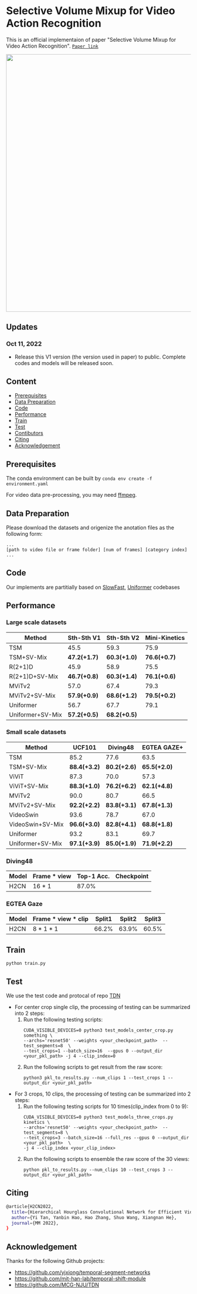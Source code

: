 # Selective Volume Mixup for Video Action Recognition
This is an official implementaion of paper "Selective Volume Mixup for Video Action Recognition". [`Paper link`](https://arxiv.org/pdf/2309.09534)
<div align="center">
  <img src="model.png" width="700px"/>
</div>


## Updates
### Oct 11, 2022
* Release this V1 version (the version used in paper) to public. Complete codes and models will be released soon.

## Content

- [Prerequisites](#prerequisites)
- [Data Preparation](#data-preparation)
- [Code](#code)
- [Performance](#performance)
- [Train](#Train)
- [Test](#Test)
- [Contibutors](#Contributors)
- [Citing](#Citing)
- [Acknowledgement](#Acknowledgement)

## Prerequisites

The conda environment can be built by ```conda env create -f environment.yaml```

For video data pre-processing, you may need [ffmpeg](https://www.ffmpeg.org/).

## Data Preparation

 Please download the datasets and origenize the anotation files as the following form:
 ```
...
[path to video file or frame folder] [num of frames] [category index]
...
```


## Code


Our implements are partitially based on [SlowFast](https://github.com/facebookresearch/SlowFast/), [Uniformer](https://github.com/Sense-X/UniFormer) codebases


## Performance



### Large scale datasets

| Method           | Sth-Sth V1     | Sth-Sth V2     | Mini-Kinetics  |
|------------------|----------------|----------------|----------------|
| TSM              | 45.5           | 59.3           | 75.9           |
| TSM+SV-Mix       | **47.2(+1.7)** | **60.3(+1.0)** | **76.6(+0.7)** |
| R(2+1)D          | 45.9           | 58.9           | 75.5           |
| R(2+1)D+SV-Mix   | **46.7(+0.8)** | **60.3(+1.4)** | **76.1(+0.6)** |
| MViTv2           | 57.0           | 67.4           | 79.3           |
| MViTv2+SV-Mix    | **57.9(+0.9)** | **68.6(+1.2)** | **79.5(+0.2)** |
| Uniformer        | 56.7           | 67.7           | 79.1           |
| Uniformer+SV-Mix | **57.2(+0.5)** | **68.2(+0.5)** |                |



### Small scale datasets

| Method           | UCF101         | Diving48       | EGTEA GAZE+    |
|------------------|----------------|----------------|----------------|
| TSM              | 85.2           | 77.6           | 63.5           |
| TSM+SV-Mix       | **88.4(+3.2)** | **80.2(+2.6)** | **65.5(+2.0)** |
| ViViT            | 87.3           | 70.0           | 57.3           |
| ViViT+SV-Mix     | **88.3(+1.0)** | **76.2(+6.2)** | **62.1(+4.8)** |
| MViTv2           | 90.0           | 80.7           | 66.5           |
| MViTv2+SV-Mix    | **92.2(+2.2)** | **83.8(+3.1)** | **67.8(+1.3)** |
| VideoSwin        | 93.6           | 78.7           | 67.0           |
| VideoSwin+SV-Mix | **96.6(+3.0)** | **82.8(+4.1)** | **68.8(+1.8)** |
| Uniformer        | 93.2           | 83.1           | 69.7           |
| Uniformer+SV-Mix | **97.1(+3.9)** | **85.0(+1.9)** | **71.9(+2.2)** |


### Diving48
| Model             | Frame * view   | Top-1 Acc.  | Checkpoint |
| ----------------- | ----------- | ----------  | ---------------- |
| H2CN   | 16 * 1  | 87.0%      |  |



### EGTEA Gaze
| Model             | Frame * view * clip    | Split1 |  Split2 | Split3 |
| ----------------- | ----------- | ---------- | ----------- | ----------- |
| H2CN  | 8 * 1 * 1  | 66.2%     | 63.9%    | 60.5%  |


## Train 

```
python train.py
```


## Test 
We use the test code and protocal of repo [TDN](https://github.com/MCG-NJU/TDN)

- For center crop single clip, the processing of testing can be summarized into 2 steps:
    1. Run the following testing scripts:
        ```
        CUDA_VISIBLE_DEVICES=0 python3 test_models_center_crop.py something \
        --archs='resnet50' --weights <your_checkpoint_path>  --test_segments=8  \
        --test_crops=1 --batch_size=16  --gpus 0 --output_dir <your_pkl_path> -j 4 --clip_index=0
        ```
    2. Run the following scripts to get result from the raw score:
        ```
        python3 pkl_to_results.py --num_clips 1 --test_crops 1 --output_dir <your_pkl_path>  
        ```
- For 3 crops, 10 clips, the processing of testing can be summarized into 2 steps: 
    1. Run the following testing scripts for 10 times(clip_index from 0 to 9):
        ``` 
        CUDA_VISIBLE_DEVICES=0 python3 test_models_three_crops.py  kinetics \
        --archs='resnet50' --weights <your_checkpoint_path>  --test_segments=8 \
        --test_crops=3 --batch_size=16 --full_res --gpus 0 --output_dir <your_pkl_path>  \
        -j 4 --clip_index <your_clip_index>
        ```
    2. Run the following scripts to ensemble the raw score of the 30 views:
        ```
        python pkl_to_results.py --num_clips 10 --test_crops 3 --output_dir <your_pkl_path> 
        ```


## Citing
```bash
@article{H2CN2022,
  title={Hierarchical Hourglass Convolutional Network for Efficient Video Classification},
  author={Yi Tan, Yanbin Hao, Hao Zhang, Shuo Wang, Xiangnan He},
  journal={MM 2022},
}
```

## Acknowledgement
Thanks for the following Github projects:
- https://github.com/yjxiong/temporal-segment-networks
- https://github.com/mit-han-lab/temporal-shift-module
- https://github.com/MCG-NJU/TDN
